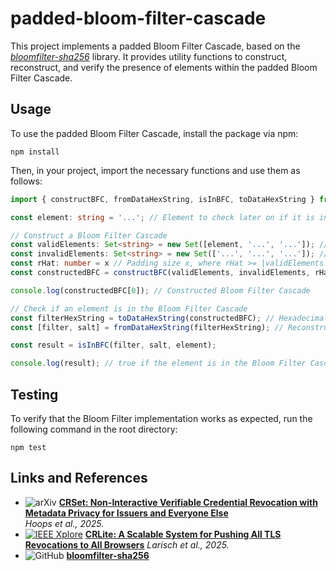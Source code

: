 # padded-bloom-filter-cascade

This project implements a padded Bloom Filter Cascade, based on the [*bloomfilter-sha256*](https://github.com/jfelixh/bloomfilter-sha256) library. It provides utility functions to construct, reconstruct, and verify the presence of elements within the padded Bloom Filter Cascade.

## Usage
To use the padded Bloom Filter Cascade, install the package via npm:
```
npm install 
```

Then, in your project, import the necessary functions and use them as follows:

```typescript
import { constructBFC, fromDataHexString, isInBFC, toDataHexString } from 'padded-bloom-filter-cascade';

const element: string = '...'; // Element to check later on if it is in the Bloom Filter Cascade

// Construct a Bloom Filter Cascade
const validElements: Set<string> = new Set([element, '...', '...']); // Set of valid elements
const invalidElements: Set<string> = new Set(['...', '...', '...']); // Set of invalid elements
const rHat: number = x // Padding size x, where rHat >= |validElements|
const constructedBFC = constructBFC(validElements, invalidElements, rHat); // returns [filter, salt]

console.log(constructedBFC[0]); // Constructed Bloom Filter Cascade

// Check if an element is in the Bloom Filter Cascade
const filterHexString = toDataHexString(constructedBFC); // Hexadecimal string representing the Bloom Filter Cascade
const [filter, salt] = fromDataHexString(filterHexString); // Reconstruct the Bloom Filter Cascade from the hexadecimal string

const result = isInBFC(filter, salt, element);

console.log(result); // true if the element is in the Bloom Filter Cascade, false otherwise
```

## Testing
To verify that the Bloom Filter implementation works as expected, run the following command in the root directory:
```
npm test
```

## Links and References
- ![arXiv](https://img.shields.io/badge/arXiv-2501.17089-b31b1b.svg) 
  **[CRSet: Non-Interactive Verifiable Credential Revocation with Metadata Privacy for Issuers and Everyone Else](https://arxiv.org/abs/2501.17089)**  
  *Hoops et al., 2025.*  
- [![IEEE Xplore](https://img.shields.io/badge/IEEE%20Xplore-7958597-blue)](https://ieeexplore.ieee.org/document/7958597) 
**[CRLite: A Scalable System for Pushing All TLS Revocations to All Browsers](https://ieeexplore.ieee.org/document/7958597)**
*Larisch et al., 2025.* 
- ![GitHub](https://img.shields.io/badge/GitHub-bloomfilter--sha256-blue?logo=github)
    **[bloomfilter-sha256](https://github.com/jfelixh/bloomfilter-sha256)**
